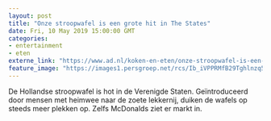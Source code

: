 ```yaml
---
layout: post
title: "Onze stroopwafel is een grote hit in The States"
date: Fri, 10 May 2019 15:00:00 GMT
categories: 
- entertainment 
- eten 
externe_link: "https://www.ad.nl/koken-en-eten/onze-stroopwafel-is-een-grote-hit-in-the-states~a92be717/"
feature_image: "https://images1.persgroep.net/rcs/Ib_iVPPRMfB29Tghlnzq5dp9kDQ/diocontent/147821131/_fitwidth/400/?appId=21791a8992982cd8da851550a453bd7f&quality=0.7"
---
```


De Hollandse stroopwafel is hot in de Verenigde Staten. Geïntroduceerd door mensen met heimwee naar de zoete lekkernij, duiken de wafels op steeds meer plekken op. Zelfs McDonalds ziet er markt in.
